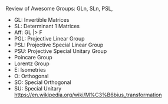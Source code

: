 Review of Awesome Groups: GLn, SLn, PSL, 
- GL: Invertible Matrices
- SL: Determinant 1 Matrices
- Aff: GL |> F
- PGL: Projective Linear Group
- PSL: Projective Special Linear Group
- PSU: Projective Special Unitary Group
- Poincare Group
- Lorentz Group
- E: Isometries
- O: Orthogonal
- SO: Special Orthogonal
- SU: Special Unitary
https://en.wikipedia.org/wiki/M%C3%B6bius_transformation